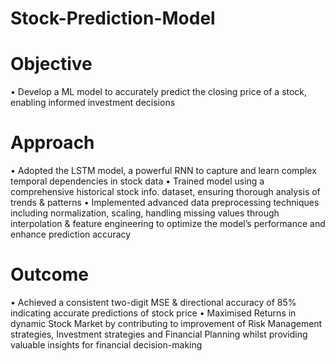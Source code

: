# Stock-Prediction-Model

# Objective 
• Develop a ML model to accurately predict the closing price of a stock, enabling informed investment decisions

# Approach
• Adopted the LSTM model, a powerful RNN to capture and learn complex temporal dependencies in stock data
• Trained model using a comprehensive historical stock info. dataset, ensuring thorough analysis of trends & patterns
• Implemented advanced data preprocessing techniques including normalization, scaling, handling missing values
  through interpolation & feature engineering to optimize the model’s performance and enhance prediction accuracy

# Outcome
• Achieved a consistent two-digit MSE & directional accuracy of 85% indicating accurate predictions of stock price
• Maximised Returns in dynamic Stock Market by contributing to improvement of Risk Management strategies,
  Investment strategies and Financial Planning whilst providing valuable insights for financial decision-making
